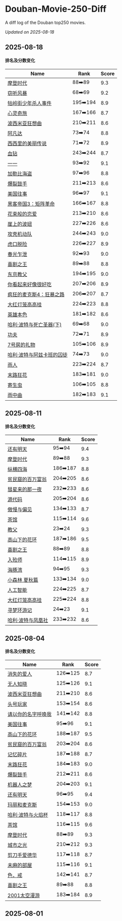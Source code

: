 # Douban-Movie-250-Diff

A diff log of the Douban top250 movies.

*Updated on 2025-08-18*

## 2025-08-18


#### 排名及分数变化

|     Name    |   Rank   |   Score  |
| ---------- | -------- | -------- |
| [摩登时代](https://movie.douban.com/subject/1294371) | 88➡️89 | 9.3 |
| [窃听风暴](https://movie.douban.com/subject/1900841) | 68➡️69 | 9.2 |
| [牯岭街少年杀人事件](https://movie.douban.com/subject/1292329) | 195➡️194 | 8.9 |
| [心灵奇旅](https://movie.douban.com/subject/24733428) | 167➡️166 | 8.7 |
| [波西米亚狂想曲](https://movie.douban.com/subject/5300054) | 210➡️211 | 8.6 |
| [阿凡达](https://movie.douban.com/subject/1652587) | 73➡️74 | 8.8 |
| [西西里的美丽传说](https://movie.douban.com/subject/1292402) | 71➡️72 | 8.9 |
| [血钻](https://movie.douban.com/subject/1428175) | 243➡️244 | 8.7 |
| [一一](https://movie.douban.com/subject/1292434) | 93➡️92 | 9.1 |
| [加勒比海盗](https://movie.douban.com/subject/1298070) | 97➡️96 | 8.8 |
| [爆裂鼓手](https://movie.douban.com/subject/25773932) | 211➡️213 | 8.6 |
| [美国往事](https://movie.douban.com/subject/1292262) | 96➡️97 | 9.1 |
| [黑客帝国3：矩阵革命](https://movie.douban.com/subject/1302467) | 166➡️167 | 8.8 |
| [花束般的恋爱](https://movie.douban.com/subject/34874432) | 213➡️210 | 8.6 |
| [崖上的波妞](https://movie.douban.com/subject/1959877) | 227➡️226 | 8.6 |
| [攻壳机动队](https://movie.douban.com/subject/1291936) | 244➡️243 | 9.0 |
| [虎口脱险](https://movie.douban.com/subject/1296909) | 226➡️227 | 8.9 |
| [春光乍泄](https://movie.douban.com/subject/1292679) | 92➡️93 | 9.0 |
| [喜剧之王](https://movie.douban.com/subject/1302425) | 89➡️88 | 8.8 |
| [东京教父](https://movie.douban.com/subject/1310177) | 194➡️195 | 9.0 |
| [你看起来好像很好吃](https://movie.douban.com/subject/4848115) | 207➡️206 | 8.9 |
| [疯狂的麦克斯4：狂暴之路](https://movie.douban.com/subject/3592854) | 206➡️207 | 8.7 |
| [大红灯笼高高挂](https://movie.douban.com/subject/1293323) | 224➡️223 | 8.8 |
| [英雄本色](https://movie.douban.com/subject/1297574) | 181➡️182 | 8.6 |
| [哈利·波特与死亡圣器(下)](https://movie.douban.com/subject/3011235) | 69➡️68 | 9.0 |
| [功夫](https://movie.douban.com/subject/1291543) | 72➡️71 | 8.9 |
| [7号房的礼物](https://movie.douban.com/subject/10777687) | 105➡️106 | 8.9 |
| [哈利·波特与阿兹卡班的囚徒](https://movie.douban.com/subject/1291544) | 74➡️73 | 9.0 |
| [雨人](https://movie.douban.com/subject/1291870) | 223➡️224 | 8.7 |
| [末路狂花](https://movie.douban.com/subject/1291992) | 183➡️181 | 9.0 |
| [寄生虫](https://movie.douban.com/subject/27010768) | 106➡️105 | 8.8 |
| [雨中曲](https://movie.douban.com/subject/1293460) | 182➡️183 | 9.1 |
## 2025-08-11


#### 排名及分数变化

|     Name    |   Rank   |   Score  |
| ---------- | -------- | -------- |
| [还有明天](https://movie.douban.com/subject/36445098) | 95➡️94 | 9.4 |
| [摩登时代](https://movie.douban.com/subject/1294371) | 89➡️88 | 9.3 |
| [纵横四海](https://movie.douban.com/subject/1295409) | 186➡️187 | 8.8 |
| [贫民窟的百万富翁](https://movie.douban.com/subject/2209573) | 204➡️205 | 8.6 |
| [彗星来的那一夜](https://movie.douban.com/subject/25807345) | 232➡️233 | 8.6 |
| [源代码](https://movie.douban.com/subject/3075287) | 205➡️204 | 8.6 |
| [傲慢与偏见](https://movie.douban.com/subject/1418200) | 134➡️133 | 8.7 |
| [茶馆](https://movie.douban.com/subject/1461403) | 115➡️114 | 9.6 |
| [教父](https://movie.douban.com/subject/1291841) | 23➡️24 | 9.3 |
| [高山下的花环](https://movie.douban.com/subject/1422283) | 187➡️186 | 9.5 |
| [喜剧之王](https://movie.douban.com/subject/1302425) | 88➡️89 | 8.8 |
| [入殓师](https://movie.douban.com/subject/2149806) | 114➡️115 | 8.9 |
| [海豚湾](https://movie.douban.com/subject/3442220) | 94➡️95 | 9.3 |
| [小森林 夏秋篇](https://movie.douban.com/subject/25814705) | 133➡️134 | 9.0 |
| [人工智能](https://movie.douban.com/subject/1302827) | 224➡️225 | 8.7 |
| [大红灯笼高高挂](https://movie.douban.com/subject/1293323) | 225➡️224 | 8.8 |
| [寻梦环游记](https://movie.douban.com/subject/20495023) | 24➡️23 | 9.1 |
| [哈利·波特与凤凰社](https://movie.douban.com/subject/1457217) | 233➡️232 | 8.6 |
## 2025-08-04


#### 排名及分数变化

|     Name    |   Rank   |   Score  |
| ---------- | -------- | -------- |
| [消失的爱人](https://movie.douban.com/subject/21318488) | 126➡️125 | 8.7 |
| [无人知晓](https://movie.douban.com/subject/1292337) | 125➡️126 | 9.1 |
| [波西米亚狂想曲](https://movie.douban.com/subject/5300054) | 211➡️210 | 8.6 |
| [头号玩家](https://movie.douban.com/subject/4920389) | 153➡️154 | 8.6 |
| [请以你的名字呼唤我](https://movie.douban.com/subject/26799731) | 141➡️142 | 8.8 |
| [美国往事](https://movie.douban.com/subject/1292262) | 95➡️96 | 9.1 |
| [高山下的花环](https://movie.douban.com/subject/1422283) | 188➡️187 | 9.5 |
| [贫民窟的百万富翁](https://movie.douban.com/subject/2209573) | 203➡️204 | 8.6 |
| [记忆碎片](https://movie.douban.com/subject/1304447) | 187➡️188 | 8.7 |
| [末路狂花](https://movie.douban.com/subject/1291992) | 184➡️183 | 9.0 |
| [爆裂鼓手](https://movie.douban.com/subject/25773932) | 212➡️211 | 8.6 |
| [机器人之梦](https://movie.douban.com/subject/35426925) | 204➡️203 | 9.1 |
| [还有明天](https://movie.douban.com/subject/36445098) | 96➡️95 | 9.4 |
| [玛丽和麦克斯](https://movie.douban.com/subject/3072124) | 154➡️153 | 9.0 |
| [哈利·波特与火焰杯](https://movie.douban.com/subject/1309055) | 118➡️117 | 8.8 |
| [茶馆](https://movie.douban.com/subject/1461403) | 116➡️115 | 9.6 |
| [摩登时代](https://movie.douban.com/subject/1294371) | 88➡️89 | 9.3 |
| [城市之光](https://movie.douban.com/subject/1293908) | 210➡️212 | 9.3 |
| [剪刀手爱德华](https://movie.douban.com/subject/1292370) | 117➡️118 | 8.7 |
| [未麻的部屋](https://movie.douban.com/subject/1395091) | 115➡️116 | 9.1 |
| [色，戒](https://movie.douban.com/subject/1828115) | 142➡️141 | 8.7 |
| [喜剧之王](https://movie.douban.com/subject/1302425) | 89➡️88 | 8.8 |
| [2001太空漫游](https://movie.douban.com/subject/1292226) | 183➡️184 | 8.9 |
## 2025-08-01


